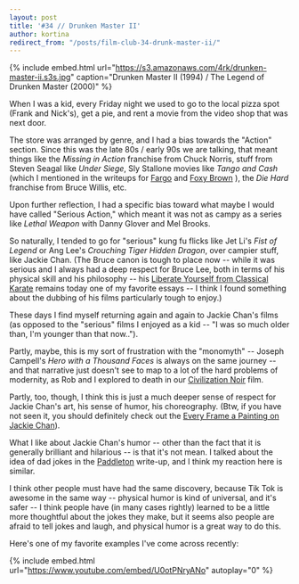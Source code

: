 ```yaml
---
layout: post
title: '#34 // Drunken Master II'
author: kortina
redirect_from: "/posts/film-club-34-drunk-master-ii/"
---
```


{% include embed.html url="https://s3.amazonaws.com/4rk/drunken-master-ii.s3s.jpg" caption="Drunken Master II (1994) / The Legend of Drunken Master (2000)" %}

When I was a kid, every Friday night we used to go to the local pizza spot (Frank and Nick's), get a pie, and rent a movie from the video shop that was next door.

The store was arranged by genre, and I had a bias towards the "Action" section. Since this was the late 80s / early 90s we are talking, that meant things like the _Missing in Action_ franchise from Chuck Norris, stuff from Steven Seagal like _Under Siege_, Sly Stallone movies like _Tango and Cash_ (which I mentioned in the writeups for
[Fargo](/posts/film-club-14-fargo/)
and
[Foxy Brown](https://oaklandfilmclub.com/posts/film-club-24-foxy-brown/)
), the _Die Hard_ franchise from Bruce Willis, etc.

Upon further reflection, I had a specific bias toward what maybe I would have called "Serious Action," which meant it was not as campy as a series like _Lethal Weapon_ with Danny Glover and Mel Brooks.

So naturally, I tended to go for "serious" kung fu flicks like Jet Li's _Fist of Legend_ or Ang Lee's _Crouching Tiger Hidden Dragon_, over campier stuff, like Jackie Chan. (The Bruce canon is tough to place now -- while it was serious and I always had a deep respect for Bruce Lee, both in terms of his physical skill and his philosophy -- his [Liberate Yourself from Classical Karate](https://blackbeltmag.com/liberate-yourself-from-classical-karate) remains today one of my favorite essays -- I think I found something about the dubbing of his films particularly tough to enjoy.)

These days I find myself returning again and again to Jackie Chan's films (as opposed to the "serious" films I enjoyed as a kid -- "I was so much older than, I'm younger than that now..").

Partly, maybe, this is my sort of frustration with the "monomyth" -- Joseph Campell's _Hero with a Thousand Faces_ is always on the same journey -- and that narrative just doesn't see to map to a lot of the hard problems of modernity,
as Rob and I explored to death in our [Civilization Noir](https://kortina.nyc/civilization-noir-film/) film.

Partly, too, though, I think this is just a much deeper sense of respect for Jackie Chan's art, his sense of humor, his choreography. (Btw, if you have not seen it, you should definitely check out the [Every Frame a Painting on Jackie Chan](https://www.youtube.com/watch?v=Z1PCtIaM_GQ)).

What I like about Jackie Chan's humor -- other than the fact that it is generally brilliant and hilarious -- is that
it's not mean. I talked about the idea of dad jokes in the [Paddleton](https://oaklandfilmclub.com/posts/film-club-16-paddleton/) write-up, and I think my reaction here is similar.

I think other people must have had the same discovery, because Tik Tok is awesome in the same way -- physical humor is kind of universal, and it's safer -- I think people have (in many cases rightly) learned to be a little more thoughtful about the jokes they make, but it seems also people are afraid to tell jokes and laugh, and physical humor is a great way to do this.

Here's one of my favorite examples I've come across recently:

{% include embed.html url="https://www.youtube.com/embed/U0otPNryANo" autoplay="0" %}
